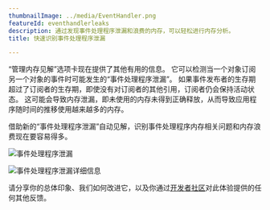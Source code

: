 ```yaml
---
thumbnailImage: ../media/EventHandler.png
featureId: eventhandlerleaks
description: 通过发现事件处理程序泄漏和浪费的内存，可以轻松进行内存分析。
title: 快速识别事件处理程序泄漏

---
```



“管理内存见解”选项卡现在提供了其他有用的信息。 它可以检测当一个对象订阅另一个对象的事件时可能发生的“事件处理程序泄漏”。 如果事件发布者的生存期超过了订阅者的生存期，即使没有对订阅者的其他引用，订阅者仍会保持活动状态。 这可能会导致内存泄漏，即未使用的内存未得到正确释放，从而导致应用程序随时间的推移使用越来越多的内存。

借助新的“事件处理程序泄漏”自动见解，识别事件处理程序内存相关问题和内存浪费现在要容易得多。

![事件处理程序泄漏](../media/EventHandler.png "事件处理程序泄漏")

![事件处理程序泄漏详细信息](../media/EventHandlerDetails.png "事件处理程序泄漏详细信息")

请分享你的总体印象、我们如何改进它，以及你通过[开发者社区](https://developercommunity.visualstudio.com/VisualStudio)对此体验提供的任何其他反馈。
